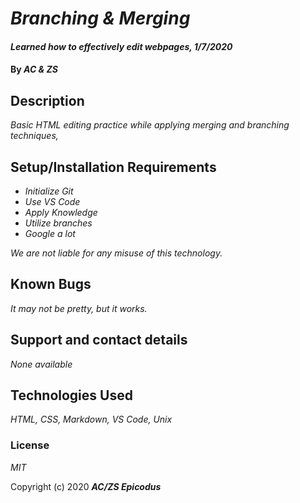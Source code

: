 # _Branching & Merging_

#### _Learned how to effectively edit webpages, 1/7/2020_

#### By _**AC & ZS**_

## Description

_Basic HTML editing practice while applying merging and branching techniques,_

## Setup/Installation Requirements

* _Initialize Git_
* _Use VS Code_
* _Apply Knowledge_
* _Utilize branches_
* _Google a lot_

_We are not liable for any misuse of this technology._

## Known Bugs

_It may not be pretty, but it works._

## Support and contact details

_None available_

## Technologies Used

_HTML, CSS, Markdown, VS Code, Unix_

### License

*MIT*

Copyright (c) 2020 **_AC/ZS Epicodus_**